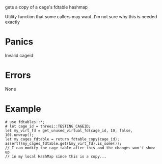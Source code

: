 gets a copy of a cage's fdtable hashmap

Utility function that some callers may want.  I'm not sure why this is 
needed exactly

# Panics
  Invalid cageid

# Errors
  None

# Example
```
# use fdtables::*;
# let cage_id = threei::TESTING_CAGEID;
let my_virt_fd = get_unused_virtual_fd(cage_id, 10, false, 10).unwrap();
let my_cages_fdtable = return_fdtable_copy(cage_id);
assert!(my_cages_fdtable.get(&my_virt_fd).is_some());
// I can modify the cage table after this and the changes won't show up
// in my local HashMap since this is a copy...
```
